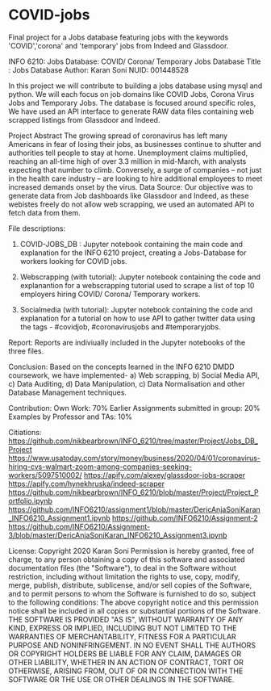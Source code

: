 # COVID-jobs
Final project for a Jobs database featuring jobs with the keywords 'COVID','corona' and 'temporary' jobs from Indeed and Glassdoor.

INFO 6210: 
Jobs Database: COVID/ Corona/ Temporary Jobs Database
Title : Jobs Database 
Author: Karan Soni 
NUID: 001448528

In this project we will contribute to building a jobs database using mysql and python. We will each focus on job domains like COVID Jobs, Corona Virus Jobs and Temporary Jobs. The database is focused around specific roles, We have used an API interface to generate RAW data files containing web scrapped listings from Glassdoor and Indeed.

Project Abstract
The growing spread of coronavirus has left many Americans in fear of losing their jobs, as businesses continue to shutter and authorities tell people to stay at home. Unemployment claims multiplied, reaching an all-time high of over 3.3 million in mid-March, with analysts expecting that number to climb. Conversely, a surge of companies – not just in the health care industry – are looking to hire additional employees to meet increased demands onset by the virus.
Data Source: Our objective was to generate data from Job dashboards like Glassdoor and Indeed, as these webistes freely do not allow web scrapping, we used an automated API to fetch data from them.

File descriptions:

1) COVID-JOBS_DB :
    Jupyter notebook containing the main code and explanation for the INFO 6210 project, creating a Jobs-Database for workers looking for COVID jobs. 
    
 2) Webscrapping (with tutorial):
    Jupyter notebook containing the code and explanantion for a webscrapping tutorial used to scrape a list of top 10 employers hiring COVID/ Corona/ Temporary workers.
    
 3) Socialmedia (with tutorial):
    Jupyter notebook containing the code and explanation for a tutorial on how to use API to gather twitter data using the tags - #covidjob, #coronavirusjobs and #temporaryjobs. 
    
    
 Report: Reports are indiviually included in the Jupyter notebooks of the three files. 
 
 Conclusion: Based on the concepts learned in the INFO 6210 DMDD coursework, we have implemented- a) Web scrapping, b) Social Media API, c) Data Auditing, d) Data Manipulation, c) Data Normalisation and other Database Management techniques. 
 
 Contribution: 
 Own Work: 70%
 Earlier Assignments submitted in group: 20%
 Examples by Professor and TAs: 10%
 
 Citiations:
https://github.com/nikbearbrown/INFO_6210/tree/master/Project/Jobs_DB_Project
https://www.usatoday.com/story/money/business/2020/04/01/coronavirus-hiring-cvs-walmart-zoom-among-companies-seeking-workers/5097510002/
https://apify.com/alexey/glassdoor-jobs-scraper
https://apify.com/hynekhruska/indeed-scraper
https://github.com/nikbearbrown/INFO_6210/blob/master/Project/Project_Portfolio.ipynb
https://github.com/INFO6210/assignment1/blob/master/DericAnjaSoniKaran_INFO6210_Assignment1.ipynb
https://github.com/INFO6210/Assignment-2
https://github.com/INFO6210/Assignment-3/blob/master/DericAnjaSoniKaran_INFO6210_Assignment3.ipynb


License:
Copyright 2020 Karan Soni Permission is hereby granted, free of charge, to any person obtaining a copy of this software and associated documentation files (the "Software"), to deal in the Software without restriction, including without limitation the rights to use, copy, modify, merge, publish, distribute, sublicense, and/or sell copies of the Software, and to permit persons to whom the Software is furnished to do so, subject to the following conditions: The above copyright notice and this permission notice shall be included in all copies or substantial portions of the Software. THE SOFTWARE IS PROVIDED "AS IS", WITHOUT WARRANTY OF ANY KIND, EXPRESS OR IMPLIED, INCLUDING BUT NOT LIMITED TO THE WARRANTIES OF MERCHANTABILITY, FITNESS FOR A PARTICULAR PURPOSE AND NONINFRINGEMENT. IN NO EVENT SHALL THE AUTHORS OR COPYRIGHT HOLDERS BE LIABLE FOR ANY CLAIM, DAMAGES OR OTHER LIABILITY, WHETHER IN AN ACTION OF CONTRACT, TORT OR OTHERWISE, ARISING FROM, OUT OF OR IN CONNECTION WITH THE SOFTWARE OR THE USE OR OTHER DEALINGS IN THE SOFTWARE.

 
 

